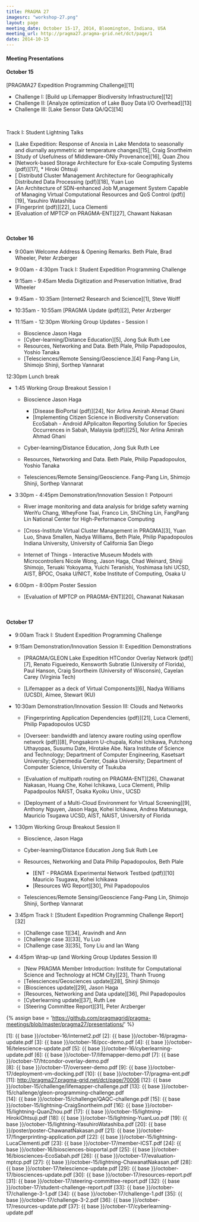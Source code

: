 ```yaml
---
title: PRAGMA 27
imagesrc: "workshop-27.png"
layout: page
meeting_date: October 15-17, 2014, Bloomington, Indiana, USA
meeting_url: http://pragma27.pragma-grid.net/dct/page/1
date: 2014-10-15
---
```


<div class="border">
<h4>Meeting Presentations </h4>
</div>

#### <span class="strongword">October 15</span>

<span class="subsection">[PRAGMA27 Expedition Programming Challenge][11]</span>

* Challenge I: [Build up Lifemapper Biodiversity Infrastructure][12]
* Challenge II: [Analyze optimization of Lake Buoy Data I/O Overhead][13]
* Challenge III: [Lake Sensor Data QA/QC][14]

<br>

<span class="subsection">Track I: Student Lightning Talks</span>

* [Lake Expedition: Response of Anoxia in Lake Mendota to seasonally and
  diurnally asymmetric air temperature changes][15], Craig Snortheim
* [Study of Usefulness of MIddleware-ONly Provenance][16], Quan Zhou
* [Network-based Storage Architecture for Exa-scale Computing Systems (pdf)][17], * Hiroki Ohtsuji
* [ Distributd Cluster Management Architecture for Geographically Distributed
  Data Processing (pdf)][18], Yuan Luo
* [An Architecture of SDN-enhanced Job M,anagement System Capable of Managing
  Virtual Computational Resources and QoS Control (pdf)][19], Yasuhiro Watashiba
* [Fingerprint (pdf)][22], Luca Clementi
* [Evaluation of MPTCP on PRAGMA-ENT][27], Chawant Nakasan


<br>

#### <span class="strongword">October 16</span>

* 9:00am  Welcome Address & Opening Remarks. Beth Plale, Brad Wheeler, Peter Arzberger
* 9:00am - 4:30pm Track I: Student Expedition Programming Challenge 
* 9:15am - 9:45am Media Digitization and Preservation Initiative, Brad Wheeler
* 9:45am - 10:35am [Internet2 Research and Science][1], Steve Wolff
* 10:35am - 10:55am [PRAGMA Update (pdf)][2], Peter Arzberger
* 11:15am - 12:30pm Working Group Updates - Session I

    * Bioscience Jason Haga
    * [Cyber-learning/Distance Education][5], Jong Suk Ruth Lee
    * Resources, Networking and Data. Beth Plale, Philip Papadopoulos, Yoshio Tanaka
    * [Telesciences/Remote Sensing/Geoscience.][4] Fang-Pang Lin, Shimojo Shinji, Sorthep Vannarat

12:30pm Lunch break

* 1:45 Working Group Breakout Session I 

    * Bioscience Jason Haga

         * [Disease BioPortal (pdf)][24], Nor Arlina Amirah Ahmad Ghani
         * [Implementing Citizen Science in Biodiversity Conservation:
           EcoSabah - Android APplicaiton Reporting Solution for Species
           Occurrences in Sabah, Malaysia (pdf)][25], Nor Arlina Amirah Ahmad Ghani

    * Cyber-learning/Distance Education, Jong Suk Ruth Lee
    * Resources, Networking and Data. Beth Plale, Philip Papadopoulos, Yoshio Tanaka
    * Telesciences/Remote Sensing/Geoscience. Fang-Pang Lin, Shimojo Shinji, Sorthep Vannarat

* 3:30pm - 4:45pm Demonstration/Innovation Session I: Potpourri 

    * River image monitoring and data analysis for bridge safety warning
      WenYu Chang, WheyFone Tsai, Franco Lin, ShiChing Lin, FangPang Lin
      National Center for High-Performance Computing

    * [Cross-Institute Virtual Cluster Management in PRAGMA][3],
      Yuan Luo, Shava Smallen, Nadya Williams, Beth Plale, Philip Papadopoulos
      Indiana University, University of California San Diego

    * Internet of Things - Interactive Museum Models with Microcontrollers
      Nicole Wong, Jason Haga, Chad Weinard, Shinji Shimojo, Teruaki Yokoyama,
      Yuichi Teranishi, Yoshimasa Ishi
      UCSD, AIST, BPOC, Osaka U/NICT, Kobe Institute of Computing, Osaka U

* 6:00pm - 8:00pm Poster Session 

    * [Evaluation of MPTCP on PRAGMA-ENT][20], Chawanat Nakasan

<br>

#### <span class="strongword">October 17</span>

* 9:00am Track I: Student Expedition Programming Challenge 

* 9:15am Demonstration/Innovation Session II: Expedition Demonstrations 

    * [PRAGMA/GLEON Lake Expedition HTCondor Overlay Network (pdf)][7],
      Renato Figueiredo, Kensworth Subratie (University of Florida), 
      Paul Hanson, Craig Snortheim (University of Wisconsin),
      Cayelan Carey (Virginia Tech)

    * [Lifemapper as a deck of Virtual Components][6], Nadya Williams (UCSD), Aimee, Stewart (KU)

* 10:30am Demonstration/Innovation Session III: Clouds and Networks 

    * [Fingerprinting Application Dependencies (pdf)][21], Luca Clementi, Philip Papadopoulos UCSD

    * [Overseer: bandwidth and latency aware routing using openflow network (pdf)][8],
    Pongsakorn U-chupala, Kohei Ichikawa, Putchong Uthayopas, Susumu Date,
    Hirotake Abe. Nara Institute of Science and Technology; Department of Computer Engineering,
    Kasetsart University; Cybermedia Center, Osaka University; Department of
    Computer Science, University of Tsukuba

    * [Evaluation of multipath routing on PRAGMA-ENT][26],
    Chawanat Nakasan, Huang Che, Kohei Ichikawa, Luca Clementi, Philip Papadpoulos
    NAIST, Osaka Kyoiku Univ., UCSD

    * [Deployment of a Multi-Cloud Environment for Virtual Screening][9],
    Anthony Nguyen, Jason Haga, Kohei Ichikawa, Andrea Matsunaga, Mauricio Tsugawa
    UCSD, AIST, NAIST, University of Florida

* 1:30pm Working Group Breakout Session II 

   * Bioscience, Jason Haga
   * Cyber-learning/Distance Education Jong Suk Ruth Lee
   * Resources, Networking and Data Philip Papadopoulos, Beth Plale

       * [ENT - PRAGMA Experimental Network Testbed (pdf)][10] Mauricio Tsugawa, Kohei Ichikawa
       * [Resources WG Report][30], Phil Papadopoulos

   * Telesciences/Remote Sensing/Geoscience Fang-Pang Lin, Shimojo Shinji, Sorthep Vannarat

* 3:45pm Track I: [Student Expedition Programming Challenge Report][32]

   * [Challenge case 1][34], Aravindh and Ann
   * [Challenge case 3][33], Yu Luo
   * [Challenge case 3][35], Tony Liu and Ian Wang

* 4:45pm Wrap-up (and Working Group Updates Session II)

   * [New PRAGMA Member Introduction: Institute for Computational Science and
     Technology at HCM City][23], Thanh Truong
   * [Telesciences/Geosciences update][28], Shinji Shimojo
   * [Biosciences update][29], Jason Haga
   * [Resources, Networking and Data update][36], Phil Papadopoulos
   * [Cyberlearning update][37], Ruth Lee
   * [Steering Committee Report][31], Peter Arzberger

{% assign base = 'https://github.com/pragmagrid/pragma-meetings/blob/master/pragma27/presentations/' %}

 [1]: {{ base }}/october-16/internet2.pdf
 [2]: {{ base }}/october-16/pragma-update.pdf
 [3]: {{ base }}/october-16/pcc-demo.pdf
 [4]: {{ base }}/october-16/telescience-update.pdf
 [5]: {{ base }}/october-16/cyberlearning-update.pdf
 [6]: {{ base }}/october-17/lifemapper-demo.pdf
 [7]: {{ base }}/october-17/htcondor-overlay-demo.pdf  
 [8]: {{ base }}/october-17/overseer-demo.pdf
 [9]: {{ base }}/october-17/deployment-vm-docking.pdf
[10]: {{ base }}/october-17/pragma-ent.pdf
[11]: http://pragma27.pragma-grid.net/dct/page/70006
[12]: {{ base }}/october-15/challenge/lifemapper-challenge.pdf
[13]: {{ base }}/october-15/challenge/gleon-programming-challenge.pdf  
[14]: {{ base }}/october-15/challenge/QAQC-challenge.pdf
[15]: {{ base }}/october-15/lightning-CraigSnortheim.pdf
[16]: {{ base }}/october-15/lightning-QuanZhou.pdf
[17]: {{ base }}/october-15/lightning-HirokiOhtsuji.pdf
[18]: {{ base }}/october-15/lightning-YuanLuo.pdf
[19]: {{ base }}/october-15/lightning-YasuhiroWatashiba.pdf
[20]: {{ base }}/poster/poster-ChawanatNakasan.pdf
[21]: {{ base }}/october-17/fingerprinting-application.pdf
[22]: {{ base }}/october-15/lightning-LucaClementi.pdf
[23]: {{ base }}/october-17/member-ICST.pdf
[24]: {{ base }}/october-16/biosciences-bioportal.pdf
[25]: {{ base }}/october-16/biosciences-EcoSabah.pdf
[26]: {{ base }}/october-17/evaluation-mptcp.pdf
[27]: {{ base }}/october-15/lightning-ChawanatNakasan.pdf
[28]: {{ base }}/october-17/telescience-update.pdf
[29]: {{ base }}/october-17/biosciences-update.pdf
[30]: {{ base }}/october-17/resources-report.pdf
[31]: {{ base }}/october-17/steering-committee-report.pdf
[32]: {{ base }}/october-17/student-challenge-report.pdf
[33]: {{ base }}/october-17/challenge-3-1.pdf
[34]: {{ base }}/october-17/challenge-1.pdf
[35]: {{ base }}/october-17/challenge-3-2.pdf
[36]: {{ base }}/october-17/resources-update.pdf
[37]: {{ base }}/october-17/cyberlearning-update.pdf
